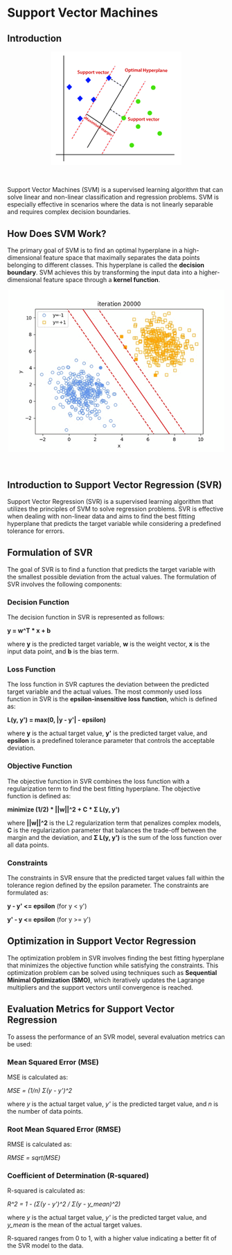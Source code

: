 
# Support Vector Machines 

## Introduction
<p align="center"><img src="https://github.com/nagensk9/INDE577_ML/blob/main/1.%20Supervised%20Machine%20Learning/7-%20Support%20Vector%20Machine/images/SVM_def.png?raw=true" width=300></p><br>

Support Vector Machines (SVM) is a supervised learning algorithm that can solve linear and non-linear classification and regression problems. SVM is especially effective in scenarios where the data is not linearly separable and requires complex decision boundaries.

## How Does SVM Work?
The primary goal of SVM is to find an optimal hyperplane in a high-dimensional feature space that maximally separates the data points belonging to different classes. This hyperplane is called the **decision boundary**. SVM achieves this by transforming the input data into a higher-dimensional feature space through a **kernel function**.

<p align="center"><img src="https://github.com/nagensk9/INDE577_ML/blob/main/1.%20Supervised%20Machine%20Learning/7-%20Support%20Vector%20Machine/images/SVM.gif?raw=true" width=500></p><br>


## Introduction to Support Vector Regression (SVR)
Support Vector Regression (SVR) is a supervised learning algorithm that utilizes the principles of SVM to solve regression problems. SVR is effective when dealing with non-linear data and aims to find the best fitting hyperplane that predicts the target variable while considering a predefined tolerance for errors.

## Formulation of SVR
The goal of SVR is to find a function that predicts the target variable with the smallest possible deviation from the actual values. The formulation of SVR involves the following components:

### Decision Function
The decision function in SVR is represented as follows:

**y = w^T * x + b**

where **y** is the predicted target variable, **w** is the weight vector, **x** is the input data point, and **b** is the bias term.

### Loss Function
The loss function in SVR captures the deviation between the predicted target variable and the actual values. The most commonly used loss function in SVR is the **epsilon-insensitive loss function**, which is defined as:

**L(y, y') = max(0, |y - y'| - epsilon)**

where **y** is the actual target value, **y'** is the predicted target value, and **epsilon** is a predefined tolerance parameter that controls the acceptable deviation.

### Objective Function
The objective function in SVR combines the loss function with a regularization term to find the best fitting hyperplane. The objective function is defined as:

**minimize (1/2) * ||w||^2 + C * Σ L(y, y')**

where **||w||^2** is the L2 regularization term that penalizes complex models, **C** is the regularization parameter that balances the trade-off between the margin and the deviation, and **Σ L(y, y')** is the sum of the loss function over all data points.

### Constraints
The constraints in SVR ensure that the predicted target values fall within the tolerance region defined by the epsilon parameter. The constraints are formulated as:

**y - y' <= epsilon** (for y < y')

**y' - y <= epsilon** (for y >= y')

## Optimization in Support Vector Regression
The optimization problem in SVR involves finding the best fitting hyperplane that minimizes the objective function while satisfying the constraints. This optimization problem can be solved using techniques such as **Sequential Minimal Optimization (SMO)**, which iteratively updates the Lagrange multipliers and the support vectors until convergence is reached.

## Evaluation Metrics for Support Vector Regression
To assess the performance of an SVR model, several evaluation metrics can be used:


### Mean Squared Error (MSE)
MSE is calculated as:

*MSE = (1/n) Σ(y - y')^2*

where *y* is the actual target value, *y'* is the predicted target value, and *n* is the number of data points.

### Root Mean Squared Error (RMSE)
RMSE is calculated as:

*RMSE = sqrt(MSE)*

### Coefficient of Determination (R-squared)
R-squared is calculated as:

*R^2 = 1 - (Σ(y - y')^2 / Σ(y - y_mean)^2)*

where *y* is the actual target value, *y'* is the predicted target value, and *y_mean* is the mean of the actual target values.

R-squared ranges from 0 to 1, with a higher value indicating a better fit of the SVR model to the data.
